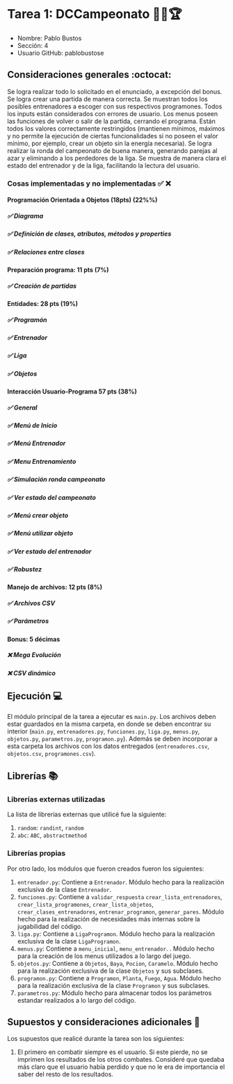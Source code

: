 # Tarea 1: DCCampeonato 🏃‍♂️🏆

* Nombre: Pablo Bustos
* Sección: 4
* Usuario GitHub: pablobustose

## Consideraciones generales :octocat:

Se logra realizar todo lo solicitado en el enunciado, a excepción del bonus. Se logra crear una partida de manera correcta. Se muestran todos los posibles entrenadores a escoger con sus respectivos programones. Todos los inputs están considerados con errores de usuario. Los menus poseen las funciones de volver o salir de la partida, cerrando el programa. Están todos los valores correctamente restringidos (mantienen mínimos, máximos y no permite la ejecución de ciertas funcionalidades si no poseen el valor mínimo, por ejemplo, crear un objeto sin la energía necesaria). Se logra realizar la ronda del campeonato de buena manera, generando parejas al azar y eliminando a los perdedores de la liga. Se muestra de manera clara el estado del entrenador y de la liga, facilitando la lectura del usuario. 

### Cosas implementadas y no implementadas :white_check_mark: :x:


#### Programación Orientada a Objetos (18pts) (22%%)
##### ✅ Diagrama
##### ✅ Definición de clases, atributos, métodos y properties		
##### ✅ Relaciones entre clases
#### Preparación programa: 11 pts (7%)			
##### ✅ Creación de partidas
#### Entidades: 28 pts (19%)
##### ✅ Programón
##### ✅ Entrenador		
##### ✅ Liga	
##### ✅ Objetos		
#### Interacción Usuario-Programa 57 pts (38%)
##### ✅ General	
##### ✅ Menú de Inicio
##### ✅ Menú Entrenador
##### ✅ Menu Entrenamiento
##### ✅ Simulación ronda campeonato
##### ✅ Ver estado del campeonato
##### ✅ Menú crear objeto
##### ✅ Menú utilizar objeto
##### ✅ Ver estado del entrenador
##### ✅ Robustez
#### Manejo de archivos: 12 pts (8%)
##### ✅ Archivos CSV
##### ✅ Parámetros
#### Bonus: 5 décimas
##### ❌ Mega Evolución
##### ❌ CSV dinámico

## Ejecución :computer:
El módulo principal de la tarea a ejecutar es  ```main.py```. Los archivos deben estar guardados en la misma carpeta, en donde se deben encontrar su interior (```main.py```, ```entrenadores.py```, ```funciones.py```, ```liga.py```, ```menus.py```, ```objetos.py```, ```parametros.py```, ```programon.py```). Además se deben incorporar a esta carpeta los archivos con los datos entregados (```entrenadores.csv```, ```objetos.csv```, ```programones.csv```).


## Librerías :books:
### Librerías externas utilizadas
La lista de librerías externas que utilicé fue la siguiente:

1. ```random```: ```randint```, ```random```
2. ```abc```: ```ABC```, ```abstractmethod```

### Librerías propias
Por otro lado, los módulos que fueron creados fueron los siguientes:

1. ```entrenador.py```: Contiene a ```Entrenador```. Módulo hecho para la realización exclusiva de la clase ```Entrenador```.
2. ```funciones.py```: Contiene a ```validar_respuesta``` ```crear_lista_entrenadores```, ```crear_lista_programones```, ```crear_lista_objetos```, ```crear_clases_entrenadores```, ```entrenar_programon```, ```generar_pares```. Módulo hecho para la realización de necesidades más internas sobre la jugabilidad del código.
3. ```liga.py```: Contiene a ```LigaProgramon```. Módulo hecho para la realización exclusiva de la clase ```LigaProgramon```.
4. ```menus.py```: Contiene a ```menu_inicial```, ```menu_entrenador```. . Módulo hecho para la creación de los menus utilizados a lo largo del juego.
5. ```objetos.py```: Contiene a ```Objetos```, ```Baya```, ```Pocion```, ```Caramelo```. Módulo hecho para la realización exclusiva de la clase ```Objetos``` y sus subclases.
6. ```programon.py```: Contiene a ```Programon```, ```Planta```, ```Fuego```, ```Agua```. Módulo hecho para la realización exclusiva de la clase ```Programon``` y sus subclases.
7. ```parametros.py```: Módulo hecho para almacenar todos los parámetros estandar realizados a lo largo del código.


## Supuestos y consideraciones adicionales :thinking:
Los supuestos que realicé durante la tarea son los siguientes:

1. El primero en combatir siempre es el usuario. Si este pierde, no se imprimen los resultados de los otros combates. Consideré que quedaba más claro que el usuario había perdido y que no le era de importancia el saber del resto de los resultados.

